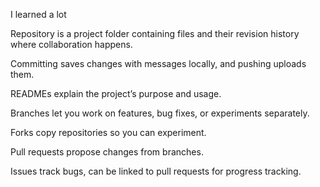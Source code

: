 I learned a lot

Repository is a project folder containing files and their revision history where collaboration happens.

Committing saves changes with messages locally, and pushing uploads them.

READMEs explain the project’s purpose and usage.

Branches let you work on features, bug fixes, or experiments separately.

Forks copy repositories so you can experiment.

Pull requests propose changes from branches.

Issues track bugs, can be linked to pull requests for progress tracking.